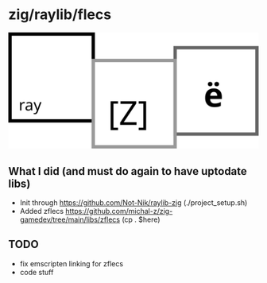 # zig/raylib/flecs 

![rayzigflecs](tech-trio.svg)


## What I did (and must do again to have uptodate libs)

- Init through https://github.com/Not-Nik/raylib-zig (./project_setup.sh)
- Added zflecs https://github.com/michal-z/zig-gamedev/tree/main/libs/zflecs (cp . $here)

## TODO
- fix emscripten linking for zflecs
- code stuff
